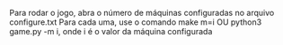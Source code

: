 Para rodar o jogo, abra o número de máquinas configuradas no arquivo configure.txt
Para cada uma, use o comando make m=i OU python3 game.py -m i, onde i é o valor da máquina configurada